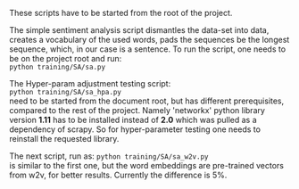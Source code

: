 These scripts have to be started from the root of the project.

The simple sentiment analysis script dismantles the data-set into data, creates a vocabulary of the used words, pads the sequences be the longest sequence, which, in our case is a sentence. To run the script, one needs to be on the project root and run:<br />
`python training/SA/sa.py`

The Hyper-param adjustment testing script: <br />
`python training/SA/sa_hpa.py`<br />
need to be started from the document root, but has different prerequisites, compared to the rest of the project. Namely 'networkx' python library version **1.11** has to be installed instead of **2.0** which was pulled as a dependency of scrapy. So for hyper-parameter testing one needs to reinstall the requested library.

The next script, run as:
 `python training/SA/sa_w2v.py`<br />
 is similar to the first one, but the word embeddings are pre-trained vectors from w2v, for better results. Currently the difference is 5%.  